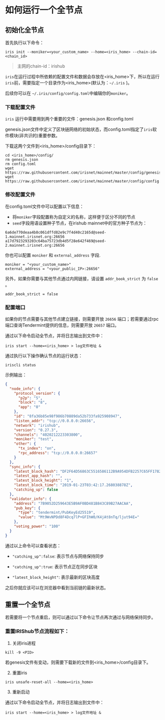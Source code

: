 # 如何运行一个全节点

## 初始化全节点


首先执行以下命令：
```
iris init --moniker=<your_custom_name> --home=<iris_home> --chain-id=<chain_id>
```
> 主网的chain-id：irishub

`iris`在运行过程中所依赖的配置文件和数据会存放在<iris_home>下，所以在运行`iris`前，需要指定一个目录作为<iris_home>(默认为：`~/.iris` )。

后续你可以在 `~/.iris/config/config.toml`中编辑你的`moniker`。


### 下载配置文件

`iris` 运行中需要用到两个重要的文件：genesis.json 和config.toml

genesis.json文件中定义了区块链网络的初始状态，而config.toml指定了`iris`软件模块(非共识的)重要参数。

下载这两个文件到<iris_home>/config目录下：

```
cd <iris_home>/config/
rm genesis.json
rm config.toml
wget https://raw.githubusercontent.com/irisnet/mainnet/master/config/genesis.json
wget https://raw.githubusercontent.com/irisnet/mainnet/master/config/config.toml
```
### 修改配置文件
在config.toml文件中可以配置以下信息：
* 将`moniker`字段配置称为自定义的名称，这样便于区分不同的节点
* `seed`字段用语设置种子节点，在irishub mainnet中的官方种子节点为：
```
6a6de770deaa4b8c061dffd82e9c7f4d40c2165d@seed-1.mainnet.irisnet.org:26656
a17d7923293203c64ba75723db4d5f28e642f469@seed-2.mainnet.irisnet.org:26656
```

你也可以配置 `moniker` 和 `external_address` 字段. 

```
moniker = "<your_custom_name>"
external_address = "<your_public_IP>:26656"
```


另外，如果你需要与其他节点通过内网链接，请设置 `addr_book_strict` 为 `false` 。

```
addr_book_strict = false
```
###  配置端口

如果你的节点需要与其他节点建立链接，则需要开放 `26656` 端口；若需要通过rpc端口查询Tendermint提供的信息，则需要开放 `26657` 端口。

通过以下命令启动全节点，并将日志输出到文件中：
```
iris start --home=<iris_home> > log文件地址 &
```
通过执行以下操作确认节点的运行状态：
```
iriscli status
```
示例输出：
```json
{
  "node_info": {
    "protocol_version": {
      "p2p": "5",
      "block": "8",
      "app": "0"
    },
    "id": "8fa36b85e98f986b70889da52b733fa925908947",
    "listen_addr": "tcp://0.0.0.0:26656",
    "network": "irishub",
    "version": "0.27.3",
    "channels": "4020212223303800",
    "moniker": "test",
    "other": {
      "tx_index": "on",
      "rpc_address": "tcp://0.0.0.0:26657"
    }
  },
  "sync_info": {
    "latest_block_hash": "DF2F64D56863C5516586112B9A954DFB2257C65FF178267E75D85D160E5E0E2B",
    "latest_app_hash": "",
    "latest_block_height": "1",
    "latest_block_time": "2019-01-23T03:42:17.268038878Z",
    "catching_up": false
  },
  "validator_info": {
    "address": "7B9052D259643E5B9AF0BD481B843C89B27AACAA",
    "pub_key": {
      "type": "tendermint/PubKeyEd25519",
      "value": "Mt9WvNPDd8F4Dcq7lP+GFIhW0/K4jAt8nTq/ljut94E="
    },
    "voting_power": "100"
  }
}
```
通过以上命令可以查看状态：

* `"catching_up":false`: 表示节点与网络保持同步

* `"catching_up":true`: 表示节点正在同步区块

* `"latest_block_height"`: 表示最新的区块高度

之后你就应该可以在浏览器中看到当前链的最新状态。

## 重置一个全节点

若需要将一个节点重启，则可以通过以下命令让节点再次通过与网络保持同步。

### 重置IRIShub节点流程如下：

1. 关闭iris进程
```
kill -9 <PID>
```

若genesis文件有变动，则需要下载新的文件到<iris_home>/config目录下。

2. 重置iris
```
iris unsafe-reset-all --home=<iris_home>
```

3. 重新启动

通过以下命令启动全节点，并将日志输出到文件中：
```
iris start --home=<iris_home> > log文件地址 &
```
